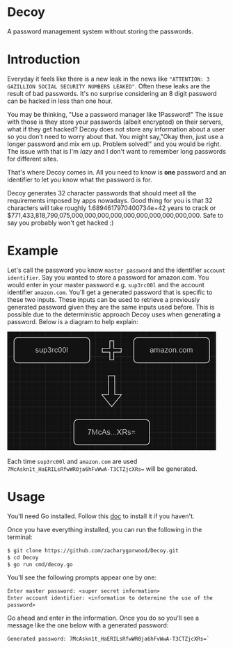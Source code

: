 # Decoy
A password management system without storing the passwords.

# Introduction
Everyday it feels like there is a new leak in the news like `"ATTENTION: 3 GAZILLION SOCIAL SECURITY NUMBERS LEAKED"`. Often these leaks are the result
of bad passwords. It's no surprise considering an 8 digit password can be hacked in less than one hour.

You may be thinking, "Use a password manager like 1Password!" The issue with those is they store your passwords (albeit encrypted) on their servers, what if they get hacked?
Decoy does not store any information about a user so you don't need to worry about that. You might say,"Okay then, just use a longer password and mix em up. Problem solved!" 
and you would be right. The issue with that is I'm *lazy* and I don't want to remember long passwords for different sites.

That's where Decoy comes in. All you need to know is **one** password and an identifier to let you know what the password is for.

Decoy generates 32 character passwords that should meet all the requirements imposed by apps nowadays. Good thing for you is that 32 characters will take roughly
1.6894617970400734e+42 years to crack or $771,433,818,790,075,000,000,000,000,000,000,000,000,000,000. Safe to say you probably won't get hacked :)

# Example
Let's call the password you know `master password` and the identifier `account identifier`. Say you wanted to store a password for amazon.com. 
You would enter in your master password e.g. `sup3rc00l` and the account identifier `amazon.com`. You'll get a generated password that is specific to these two inputs.
These inputs can be used to retrieve a previously generated password given they are the same inputs used before. This is possible due to the deterministic approach Decoy uses
when generating a password. Below is a diagram to help explain:

![diagram](./img/diagram.png)

Each time `sup3rc00l` and `amazon.com` are used `7McAskn1t_HaERILsRfwWR0ja6hFvWwA-T3CTZjcXRs=` will be generated.

# Usage
You'll need Go installed. Follow this [doc](https://go.dev/doc/install) to install it if you haven't.

Once you have everything installed, you can run the following in the terminal:

```
$ git clone https://github.com/zacharygarwood/Decoy.git
$ cd Decoy
$ go run cmd/decoy.go
```

You'll see the following prompts appear one by one:

```
Enter master password: <super secret information> 
Enter account identifier: <information to determine the use of the password>
```
Go ahead and enter in the information. Once you do so you'll see a message like the one below with a generated password:
```
Generated password: 7McAskn1t_HaERILsRfwWR0ja6hFvWwA-T3CTZjcXRs=`
```

